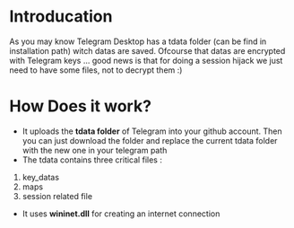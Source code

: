 # Introducation 
As you may know Telegram Desktop has a tdata folder (can be find in installation path) witch datas are saved.
Ofcourse that datas are encrypted with Telegram keys ... good news is that for doing a session hijack we just need to have some files, not to decrypt them :) 


# How Does it work? 
* It uploads the **tdata folder** of Telegram into your github account. Then you can just download the folder and replace the current tdata folder with the new one in your telegram path 
* The tdata contains three critical files :
 1. key_datas
 2. maps
 3. session related file
  
* It uses **wininet.dll** for creating an internet connection
















